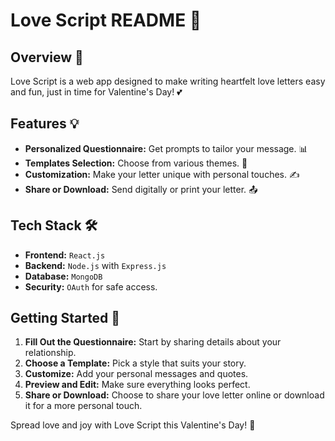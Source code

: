 # Love Script README 💌

## Overview 🌟
Love Script is a web app designed to make writing heartfelt love letters easy and fun, just in time for Valentine's Day! 💕

## Features 💡
- **Personalized Questionnaire:** Get prompts to tailor your message. 📊
- **Templates Selection:** Choose from various themes. 📄
- **Customization:** Make your letter unique with personal touches. ✍️
- **Share or Download:** Send digitally or print your letter. 📤

## Tech Stack 🛠️
- **Frontend:** `React.js`
- **Backend:** `Node.js` with `Express.js`
- **Database:** `MongoDB`
- **Security:** `OAuth` for safe access.

## Getting Started 🚀
1. **Fill Out the Questionnaire:** Start by sharing details about your relationship.
2. **Choose a Template:** Pick a style that suits your story.
3. **Customize:** Add your personal messages and quotes.
4. **Preview and Edit:** Make sure everything looks perfect.
5. **Share or Download:** Choose to share your love letter online or download it for a more personal touch.

Spread love and joy with Love Script this Valentine's Day! 💝
